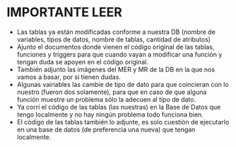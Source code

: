# IMPORTANTE LEER

- Las tablas ya están modificadas conforme a nuestra DB (nombre de variables, tipos de datos, nombre de tablas, cantidad de atributos)
- Ajunto el documentos donde vienen el código original de las tablas, funciones y triggers para que cuando vayan a modificar una función y tengan duda se apoyen en el código original.
- También adjunto las imágenes del MER y MR de la DB en la que nos vamos a basar, por si tienen dudas.
- Algunas vairiables las cambie de tipo de dato para que coincieran con lo nuestro (fueron dos solamente), para que en caso de que alguna función muestre un problema sólo la adecuen al tipo de dato.
- Ya corrí el código de las tablas (las nuestras) en la Base de Datos que tengo localmente y no hay ningún problema todo funciona bien.
- El código de las tablas también lo adjunte, es solo cuestión de ejecutarlo en una base de datos (de preferencia una nueva) que tengan localmente.
